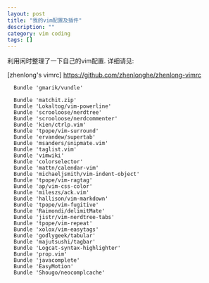 ```yaml
---
layout: post
title: "我的vim配置及插件"
description: ""
category: vim coding
tags: []
---
```


利用闲时整理了一下自己的vim配置.
详细请见: 

[zhenlong's vimrc] <https://github.com/zhenlonghe/zhenlong-vimrc>


      Bundle 'gmarik/vundle'
      
      Bundle 'matchit.zip'
      Bundle 'Lokaltog/vim-powerline'
      Bundle 'scrooloose/nerdtree'
      Bundle 'scrooloose/nerdcommenter'
      Bundle 'kien/ctrlp.vim'
      Bundle 'tpope/vim-surround'
      Bundle 'ervandew/supertab'
      Bundle 'msanders/snipmate.vim'
      Bundle 'taglist.vim'
      Bundle 'vimwiki'
      Bundle 'colorselector'
      Bundle 'mattn/calendar-vim'
      Bundle 'michaeljsmith/vim-indent-object'
      Bundle 'tpope/vim-ragtag'
      Bundle 'ap/vim-css-color'
      Bundle 'mileszs/ack.vim'
      Bundle 'hallison/vim-markdown'
      Bundle 'tpope/vim-fugitive'
      Bundle 'Raimondi/delimitMate'
      Bundle 'jistr/vim-nerdtree-tabs'
      Bundle 'tpope/vim-repeat'
      Bundle 'xolox/vim-easytags'
      Bundle 'godlygeek/tabular'
      Bundle 'majutsushi/tagbar'
      Bundle 'Logcat-syntax-highlighter'
      Bundle 'prop.vim'
      Bundle 'javacomplete'
      Bundle 'EasyMotion'
      Bundle 'Shougo/neocomplcache'
